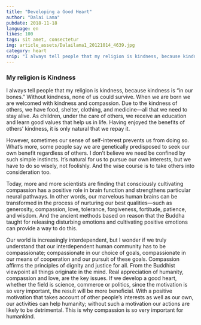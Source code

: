 ```yaml
---
title: "Developing a Good Heart"
author: "Dalai Lama"
pubdate: 2018-11-18
language: en
likes: 100
tags: sit amet, consectetur
img: article_assets/Dalailama1_20121014_4639.jpg
category: heart
snip: "I always tell people that my religion is kindness, because kindness is “in our bones.” Without kindness, none of us could survive. When we are born we are welcomed with kindness and compassion."
---
```


###  My religion is Kindness

I always tell people that my religion is kindness, because kindness is “in our bones.” Without kindness, none of us could survive. When we are born we are welcomed with kindness and compassion. Due to the kindness of others, we have food, shelter, clothing, and medicine—all that we need to stay alive. As children, under the care of others, we receive an education and learn good values that help us in life. Having enjoyed the benefits of others’ kindness, it is only natural that we repay it.

However, sometimes our sense of self-interest prevents us from doing so. What’s more, some people say we are genetically predisposed to seek our own benefit regardless of others. I don’t believe we need be confined by such simple instincts. It’s natural for us to pursue our own interests, but we have to do so wisely, not foolishly. And the wise course is to take others into consideration too.

Today, more and more scientists are finding that consciously cultivating compassion has a positive role in brain function and strengthens particular neural pathways. In other words, our marvelous human brains can be transformed in the process of nurturing our best qualities—such as generosity, compassion, love, tolerance, forgiveness, fortitude, patience, and wisdom. And the ancient methods based on reason that the Buddha taught for releasing disturbing emotions and cultivating positive emotions can provide a way to do this.

Our world is increasingly interdependent, but I wonder if we truly understand that our interdependent human community has to be compassionate; compassionate in our choice of goals, compassionate in our means of cooperation and our pursuit of these goals. Compassion affirms the principles of dignity and justice for all. From the Buddhist viewpoint all things originate in the mind. Real appreciation of humanity, compassion and love, are the key issues. If we develop a good heart, whether the field is science, commerce or politics, since the motivation is so very important, the result will be more beneficial. With a positive motivation that takes account of other people’s interests as well as our own, our activities can help humanity; without such a motivation our actions are likely to be detrimental. This is why compassion is so very important for humankind.

